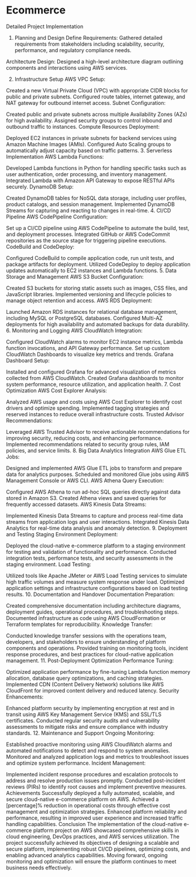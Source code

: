 # Ecommerce

Detailed Project Implementation
1. Planning and Design
Define Requirements: Gathered detailed requirements from stakeholders including scalability, security, performance, and regulatory compliance needs.

Architecture Design: Designed a high-level architecture diagram outlining components and interactions using AWS services.

2. Infrastructure Setup
AWS VPC Setup:

Created a new Virtual Private Cloud (VPC) with appropriate CIDR blocks for public and private subnets.
Configured route tables, internet gateway, and NAT gateway for outbound internet access.
Subnet Configuration:

Created public and private subnets across multiple Availability Zones (AZs) for high availability.
Assigned security groups to control inbound and outbound traffic to instances.
Compute Resources Deployment:

Deployed EC2 instances in private subnets for backend services using Amazon Machine Images (AMIs).
Configured Auto Scaling groups to automatically adjust capacity based on traffic patterns.
3. Serverless Implementation
AWS Lambda Functions:

Developed Lambda functions in Python for handling specific tasks such as user authentication, order processing, and inventory management.
Integrated Lambda with Amazon API Gateway to expose RESTful APIs securely.
DynamoDB Setup:

Created DynamoDB tables for NoSQL data storage, including user profiles, product catalogs, and session management.
Implemented DynamoDB Streams for capturing and reacting to changes in real-time.
4. CI/CD Pipeline
AWS CodePipeline Configuration:

Set up a CI/CD pipeline using AWS CodePipeline to automate the build, test, and deployment processes.
Integrated GitHub or AWS CodeCommit repositories as the source stage for triggering pipeline executions.
CodeBuild and CodeDeploy:

Configured CodeBuild to compile application code, run unit tests, and package artifacts for deployment.
Utilized CodeDeploy to deploy application updates automatically to EC2 instances and Lambda functions.
5. Data Storage and Management
AWS S3 Bucket Configuration:

Created S3 buckets for storing static assets such as images, CSS files, and JavaScript libraries.
Implemented versioning and lifecycle policies to manage object retention and access.
AWS RDS Deployment:

Launched Amazon RDS instances for relational database management, including MySQL or PostgreSQL databases.
Configured Multi-AZ deployments for high availability and automated backups for data durability.
6. Monitoring and Logging
AWS CloudWatch Integration:

Configured CloudWatch alarms to monitor EC2 instance metrics, Lambda function invocations, and API Gateway performance.
Set up custom CloudWatch Dashboards to visualize key metrics and trends.
Grafana Dashboard Setup:

Installed and configured Grafana for advanced visualization of metrics collected from AWS CloudWatch.
Created Grafana dashboards to monitor system performance, resource utilization, and application health.
7. Cost Optimization
AWS Cost Explorer Analysis:

Analyzed AWS usage and costs using AWS Cost Explorer to identify cost drivers and optimize spending.
Implemented tagging strategies and reserved instances to reduce overall infrastructure costs.
Trusted Advisor Recommendations:

Leveraged AWS Trusted Advisor to receive actionable recommendations for improving security, reducing costs, and enhancing performance.
Implemented recommendations related to security group rules, IAM policies, and service limits.
8. Big Data Analytics Integration
AWS Glue ETL Jobs:

Designed and implemented AWS Glue ETL jobs to transform and prepare data for analytics purposes.
Scheduled and monitored Glue jobs using AWS Management Console or AWS CLI.
AWS Athena Query Execution:

Configured AWS Athena to run ad-hoc SQL queries directly against data stored in Amazon S3.
Created Athena views and saved queries for frequently accessed datasets.
AWS Kinesis Data Streams:

Implemented Kinesis Data Streams to capture and process real-time data streams from application logs and user interactions.
Integrated Kinesis Data Analytics for real-time data analysis and anomaly detection.
9. Deployment and Testing
Staging Environment Deployment:

Deployed the cloud-native e-commerce platform to a staging environment for testing and validation of functionality and performance.
Conducted integration tests, performance tests, and security assessments in the staging environment.
Load Testing:

Utilized tools like Apache JMeter or AWS Load Testing services to simulate high traffic volumes and measure system response under load.
Optimized application settings and infrastructure configurations based on load testing results.
10. Documentation and Handover
Documentation Preparation:

Created comprehensive documentation including architecture diagrams, deployment guides, operational procedures, and troubleshooting steps.
Documented infrastructure as code using AWS CloudFormation or Terraform templates for reproducibility.
Knowledge Transfer:

Conducted knowledge transfer sessions with the operations team, developers, and stakeholders to ensure understanding of platform components and operations.
Provided training on monitoring tools, incident response procedures, and best practices for cloud-native application management.
11. Post-Deployment Optimization
Performance Tuning:

Optimized application performance by fine-tuning Lambda function memory allocation, database query optimizations, and caching strategies.
Implemented CDN (Content Delivery Network) solutions like AWS CloudFront for improved content delivery and reduced latency.
Security Enhancements:

Enhanced platform security by implementing encryption at rest and in transit using AWS Key Management Service (KMS) and SSL/TLS certificates.
Conducted regular security audits and vulnerability assessments to mitigate risks and ensure compliance with industry standards.
12. Maintenance and Support
Ongoing Monitoring:

Established proactive monitoring using AWS CloudWatch alarms and automated notifications to detect and respond to system anomalies.
Monitored and analyzed application logs and metrics to troubleshoot issues and optimize system performance.
Incident Management:

Implemented incident response procedures and escalation protocols to address and resolve production issues promptly.
Conducted post-incident reviews (PIRs) to identify root causes and implement preventive measures.
Achievements
Successfully deployed a fully automated, scalable, and secure cloud-native e-commerce platform on AWS.
Achieved a [percentage]% reduction in operational costs through effective cost management and optimization strategies.
Enhanced platform reliability and performance, resulting in improved user experience and increased traffic handling capabilities.
Conclusion
The implementation of the cloud-native e-commerce platform project on AWS showcased comprehensive skills in cloud engineering, DevOps practices, and AWS services utilization. The project successfully achieved its objectives of designing a scalable and secure platform, implementing robust CI/CD pipelines, optimizing costs, and enabling advanced analytics capabilities. Moving forward, ongoing monitoring and optimization will ensure the platform continues to meet business needs effectively.

